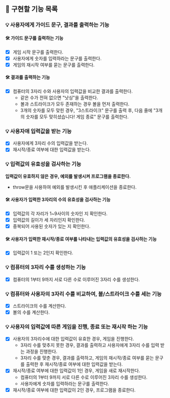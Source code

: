 ## 🚀 구현할 기능 목록

### 💡 사용자에게 가이드 문구, 결과를 출력하는 기능

#### 🛠 가이드 문구를 출력하는 기능

- [x] 게임 시작 문구를 출력한다.
- [x] 사용자에게 숫자를 입력하라는 문구를 출력한다.
- [x] 게임의 재시작 여부를 묻는 문구를 출력한다.

#### 🛠 결과를 출력하는 기능

- [x] 컴퓨터의 3자리 수와 사용자의 입력값을 비교한 결과를 출력한다.
  - 같은 수가 전혀 없으면 "낫싱"을 출력한다.
  - 볼과 스트라이크가 모두 존재하는 경우 볼을 먼저 출력한다.
  - 3개의 숫자를 모두 맞힌 경우, "3스트라이크" 문구를 출력 후, 다음 줄에 "3개의 숫자를 모두 맞히셨습니다! 게임 종료" 문구를 출력한다.

### 💡 사용자애 입력값을 받는 기능

- [x] 사용자에게 3자리 수의 입력값을 받는다.
- [x] 재시작/종료 여부에 대한 입력값을 받는다.

### 💡 입력값의 유효성을 검사하는 기능

**입력값이 유효하지 않은 경우, 예외를 발생시켜 프로그램을 종료한다.**

- throw문을 사용하여 예외를 발생시킨 후 애플리케이션을 종료한다.

#### 🛠 사용자가 입력한 3자리의 수의 유효성을 검사하는 기능

- [x] 입력값의 각 자리가 1~9사이의 숫자인 지 확인한다.
- [x] 입력값의 길이가 세 자리인지 확인한다.
- [x] 중복되어 사용된 숫자가 있는 지 확인한다.

#### 🛠 사용자가 입력한 재시작/종료 여부를 나타내는 입력값의 유효성을 검사하는 기능

- [x] 입력값이 1 또는 2인지 확인한다.

### 💡 컴퓨터의 3자리 수를 생성하는 기능

- [x] 컴퓨터의 1부터 9까지 서로 다른 수로 이루어진 3자리 수를 생성한다.

### 💡 컴퓨터와 사용자의 3자리 수를 비교하여, 볼/스트라이크 수를 세는 기능

- [x] 스트라이크의 수를 계산한다.
- [x] 볼의 수를 계산한다.

### 💡 사용자의 입력값에 따른 게임을 진행, 종료 또는 재시작 하는 기능

- [x] 사용자의 3자리수에 대한 입력값이 유효한 경우, 게임을 진행한다.
  - 3자리 수를 맞추지 못한 경우, 결과를 출력하고 사용자애게 3자리 수를 입력 받는 과정을 진행한다.
  - 3자리 수를 맞춘 경우, 결과를 출력하고, 게임의 재시작/종료 여부를 묻는 문구를 출력한 후 재시작/종료 여부에 대한 입력값을 받는다.
- [x] 재시작/종료 여부에 대한 입력값이 1인 경우, 게임을 새로 재시작한다.
  - 컴퓨터의 1부터 9까지 서로 다른 수로 이루어진 3자리 수를 생성한다.
  - 사용자에게 숫자를 입력하라는 문구를 출력한다.
- [x] 재시작/종료 여부에 대한 입력값이 2인 경우, 프로그램을 종료한다.
